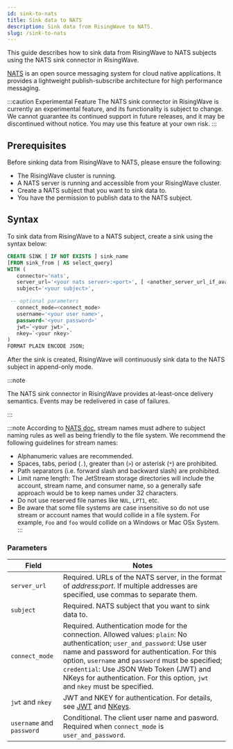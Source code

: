 ```yaml
---
id: sink-to-nats
title: Sink data to NATS
description: Sink data from RisingWave to NATS.
slug: /sink-to-nats
---
```

This guide describes how to sink data from RisingWave to NATS subjects using the NATS sink connector in RisingWave.

[NATS](https://nats.io/) is an open source messaging system for cloud native applications. It provides a lightweight publish-subscribe architecture for high performance messaging.

:::caution Experimental Feature
The NATS sink connector in RisingWave is currently an experimental feature, and its functionality is subject to change. We cannot guarantee its continued support in future releases, and it may be discontinued without notice. You may use this feature at your own risk.
:::

## Prerequisites

Before sinking data from RisingWave to NATS, please ensure the following:

- The RisingWave cluster is running.
- A NATS server is running and accessible from your RisingWave cluster.
- Create a NATS subject that you want to sink data to.
- You have the permission to publish data to the NATS subject.

## Syntax

To sink data from RisingWave to a NATS subject, create a sink using the syntax below:

```sql
CREATE SINK [ IF NOT EXISTS ] sink_name
[FROM sink_from | AS select_query]
WITH (
   connector='nats',
   server_url='<your nats server>:<port>', [ <another_server_url_if_available>, ...]
   subject='<your subject>',

 -- optional parameters
   connect_mode=<connect_mode>
   username='<your user name>',
   password='<your password>'
   jwt=`<your jwt>`,
   nkey=`<your nkey>`
)
FORMAT PLAIN ENCODE JSON;
```

After the sink is created, RisingWave will continuously sink data to the NATS subject in append-only mode.

:::note

The NATS sink connector in RisingWave provides at-least-once delivery semantics. Events may be redelivered in case of failures.

:::

:::note
According to [NATS doc](https://docs.nats.io/running-a-nats-service/nats_admin/jetstream_admin/naming), stream names must adhere to subject naming rules as well as being friendly to the file system. We recommend the following guidelines for stream names:

* Alphanumeric values are recommended.
* Spaces, tabs, period (`.`), greater than (`>`) or asterisk (`*`) are prohibited.
* Path separators (i.e. forward slash and backward slash) are prohibited.
* Limit name length: The JetStream storage directories will include the account, stream name, and consumer name, so a generally safe approach would be to keep names under 32 characters.
* Do not use reserved file names like `NUL`, `LPT1`, etc.
* Be aware that some file systems are case insensitive so do not use stream or account names that would collide in a file system. For example, `Foo` and `foo` would collide on a Windows or Mac OSx System.
:::

### Parameters

|Field|Notes|
|---|---|
|`server_url`| Required. URLs of the NATS server, in the format of *address*:*port*. If multiple addresses are specified, use commas to separate them.|
|`subject`| Required. NATS subject that you want to sink data to.|
|`connect_mode`|Required. Authentication mode for the connection. Allowed values: `plain`: No authentication; `user_and_password`: Use user name and password for authentication. For this option, `username` and `password` must be specified; `credential`: Use JSON Web Token (JWT) and NKeys for authentication. For this option, `jwt` and `nkey` must be specified.  |
|`jwt` and `nkey`|JWT and NKEY for authentication. For details, see [JWT](https://docs.nats.io/running-a-nats-service/configuration/securing_nats/auth_intro/jwt) and [NKeys](https://docs.nats.io/running-a-nats-service/configuration/securing_nats/auth_intro/nkey_auth).|
|`username` and `password`| Conditional. The client user name and pasword. Required when `connect_mode` is `user_and_password`.|
